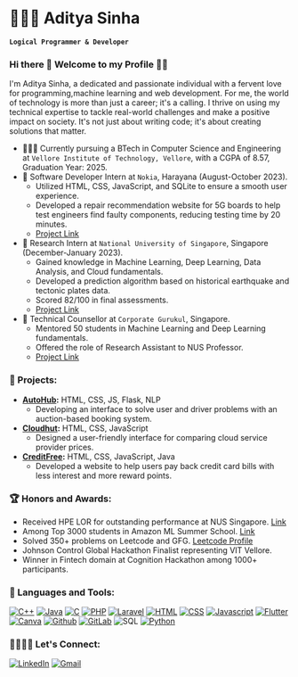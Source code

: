 # 👨🏻‍💻 Aditya Sinha
**`Logical Programmer & Developer`**

### Hi there 👋 Welcome to my Profile 🌟✨

I'm Aditya Sinha, a dedicated and passionate individual with a fervent love for programming,machine learning and web development. For me, the world of technology is more than just a career; it's a calling. I thrive on using my technical expertise to tackle real-world challenges and make a positive impact on society. It's not just about writing code; it's about creating solutions that matter.

- 🧑🏻‍🎓 Currently pursuing a BTech in Computer Science and Engineering at `Vellore Institute of Technology, Vellore`, with a CGPA of 8.57, Graduation Year: 2025.
- 🏢 Software Developer Intern at `Nokia`, Harayana (August-October 2023).
  - Utilized HTML, CSS, JavaScript, and SQLite to ensure a smooth user experience.
  - Developed a repair recommendation website for 5G boards to help test engineers find faulty components, reducing testing time by 20 minutes.
  - [Project Link](https://rb.gy/1pvm2k)
- 🏢 Research Intern at `National University of Singapore`, Singapore (December-January 2023).
  - Gained knowledge in Machine Learning, Deep Learning, Data Analysis, and Cloud fundamentals.
  - Developed a prediction algorithm based on historical earthquake and tectonic plates data.
  - Scored 82/100 in final assessments.
  - [Project Link](https://rb.gy/u7hm96)
- 🏢 Technical Counsellor at `Corporate Gurukul`, Singapore.
  - Mentored 50 students in Machine Learning and Deep Learning fundamentals.
  - Offered the role of Research Assistant to NUS Professor.
  - [Project Link](https://rb.gy/f5w4o1)

### 🚀 Projects:
- **[AutoHub](https://github.com/aditya030/AutoHub):** HTML, CSS, JS, Flask, NLP
  - Developing an interface to solve user and driver problems with an auction-based booking system.
- **[Cloudhut](https://github.com/aditya030/Cloudhut):** HTML, CSS, JavaScript
  - Designed a user-friendly interface for comparing cloud service provider prices.
- **[CreditFree](https://github.com/aditya030/CreditFree):** HTML, CSS, JavaScript, Java
  - Developed a website to help users pay back credit card bills with less interest and more reward points.

### 🏆 Honors and Awards:
- Received HPE LOR for outstanding performance at NUS Singapore. [Link](https://rb.gy/dmvplt)
- Among Top 3000 students in Amazon ML Summer School. [Link](https://rb.gy/2ibayh)
- Solved 350+ problems on Leetcode and GFG. [Leetcode Profile](https://leetcode.com/eddy03/)
- Johnson Control Global Hackathon Finalist representing VIT Vellore.
- Winner in Fintech domain at Cognition Hackathon among 1000+ participants.

### 🧰 Languages and Tools:
[![C++](https://img.shields.io/badge/C%2B%2B-00599C?style=for-the-badge&logo=c%2B%2B&logoColor=white)](https://cplusplus.com/)
[![Java](https://img.shields.io/badge/Java-ED8B00?style=for-the-badge&logo=openjdk&logoColor=white)](https://www.java.com/en/)
[![C](https://img.shields.io/badge/C-239120?style=for-the-badge&logo=c&logoColor=white)](https://learn-c.org/)
[![PHP](https://img.shields.io/badge/PHP-777BB4?style=for-the-badge&logo=php&logoColor=white)](https://www.php.net/)
[![Laravel](https://img.shields.io/badge/Laravel-FF2D20?style=for-the-badge&logo=laravel&logoColor=white)](https://laravel.com/)
[![HTML](https://img.shields.io/badge/HTML-239120?style=for-the-badge&logo=html5&logoColor=white)](https://html.com/)
[![CSS](https://img.shields.io/badge/CSS3-1572B6?style=for-the-badge&logo=css3&logoColor=white)](https://www.css3.com/)
[![Javascript](https://img.shields.io/badge/JavaScript-F7DF1E?style=for-the-badge&logo=javascript&logoColor=black)](https://www.javascript.com/)
[![Flutter](https://img.shields.io/badge/Flutter-02569B.svg?style=for-the-badge&logo=Flutter&logoColor=white)](https://flutter.dev/)
[![Canva](https://img.shields.io/badge/Canva-%2300C4CC.svg?&style=for-the-badge&logo=Canva&logoColor=white)](https://www.canva.com/en_in/)
[![Github](https://img.shields.io/badge/GitHub-100000?style=for-the-badge&logo=github&logoColor=white)](https://github.com/aditya030)
[![GitLab](https://img.shields.io/badge/GitLab-330F63?style=for-the-badge&logo=gitlab&logoColor=white)](https://gitlab.com/aditya030)
![SQL](https://img.shields.io/badge/MySQL-00000F?style=for-the-badge&logo=mysql&logoColor=white)
[![Python](https://img.shields.io/badge/Python-14354C?style=for-the-badge&logo=python&logoColor=white)](https://www.python.org/)

### 🫱🏼‍🫲🏻 Let's Connect:
[![LinkedIn](https://img.shields.io/badge/LinkedIn-0077B5?style=for-the-badge&logo=linkedin&logoColor=white)](https://www.linkedin.com/in/aditya-sinha-1207731ab/)
[![Gmail](https://img.shields.io/badge/Gmail-D14836?style=for-the-badge&logo=gmail&logoColor=white)](mailto:sinhaaditya188@gmail.com)
